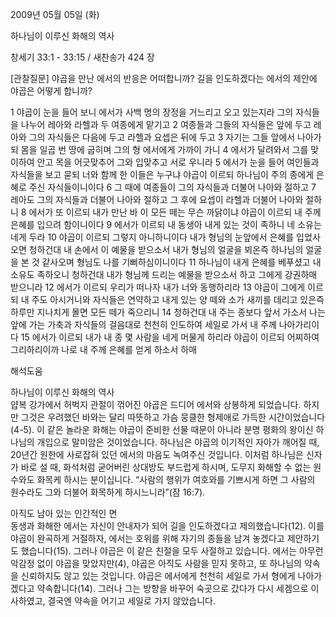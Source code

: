 2009년 05월 05일 (화)

하나님이 이루신 화해의 역사



창세기 33:1 - 33:15 / 새찬송가 424 장

[관찰질문]
야곱을 만난 에서의 반응은 어떠합니까?
길을 인도하겠다는 에서의 제안에 야곱은 어떻게 합니까?

1 야곱이 눈을 들어 보니 에서가 사백 명의 장정을 거느리고 오고 있는지라 그의 자식들을 나누어 레아와 라헬과 두 여종에게 맡기고 2 여종들과 그들의 자식들은 앞에 두고 레아와 그의 자식들은 다음에 두고 라헬과 요셉은 뒤에 두고 3 자기는 그들 앞에서 나아가되 몸을 일곱 번 땅에 굽히며 그의 형 에서에게 가까이 가니 4 에서가 달려와서 그를 맞이하여 안고 목을 어긋맞추어 그와 입맞추고 서로 우니라 5 에서가 눈을 들어 여인들과 자식들을 보고 묻되 너와 함께 한 이들은 누구냐 야곱이 이르되 하나님이 주의 종에게 은혜로 주신 자식들이니이다 6 그 때에 여종들이 그의 자식들과 더불어 나아와 절하고 7 레아도 그의 자식들과 더불어 나아와 절하고 그 후에 요셉이 라헬과 더불어 나아와 절하니 8 에서가 또 이르되 내가 만난 바 이 모든 떼는 무슨 까닭이냐 야곱이 이르되 내 주께 은혜를 입으려 함이니이다 9 에서가 이르되 내 동생아 내게 있는 것이 족하니 네 소유는 네게 두라 10 야곱이 이르되 그렇지 아니하니이다 내가 형님의 눈앞에서 은혜를 입었사오면 청하건대 내 손에서 이 예물을 받으소서 내가 형님의 얼굴을 뵈온즉 하나님의 얼굴을 본 것 같사오며 형님도 나를 기뻐하심이니이다 11 하나님이 내게 은혜를 베푸셨고 내 소유도 족하오니 청하건대 내가 형님께 드리는 예물을 받으소서 하고 그에게 강권하매 받으니라 12 에서가 이르되 우리가 떠나자 내가 너와 동행하리라 13 야곱이 그에게 이르되 내 주도 아시거니와 자식들은 연약하고 내게 있는 양 떼와 소가 새끼를 데리고 있은즉 하루만 지나치게 몰면 모든 떼가 죽으리니 14 청하건대 내 주는 종보다 앞서 가소서 나는 앞에 가는 가축과 자식들의 걸음대로 천천히 인도하여 세일로 가서 내 주께 나아가리이다 15 에서가 이르되 내가 내 종 몇 사람을 네게 머물게 하리라 야곱이 이르되 어찌하여 그리하리이까 나로 내 주께 은혜를 얻게 하소서 하매

해석도움





하나님이 이루신 화해의 역사  
얍복 강가에서 허벅지 관절이 꺾어진 야곱은 드디어 에서와 상봉하게 되었습니다. 하지만 그것은 우려했던 바와는 달리 따뜻하고 가슴 뭉클한 형제애로 가득한 시간이었습니다(4-5). 이 같은 놀라운 화해는 야곱이 준비한 선물 때문이 아니라 분명 평화의 왕이신 하나님의 개입으로 말미암은 것이었습니다. 하나님은 야곱의 이기적인 자아가 깨어질 때, 20년간 원한에 사로잡혀 있던 에서의 마음도 녹여주신 것입니다. 이처럼 하나님은 신자가 바로 설 때, 화석처럼 굳어버린 상대방도 부드럽게 하시며, 도무지 화해할 수 없는 원수와도 화목케 하시는 분이십니다. “사람의 행위가 여호와를 기쁘시게 하면 그 사람의 원수라도 그와 더불어 화목하게 하시느니라”(잠 16:7).        

아직도 남아 있는 인간적인 면  
동생과 화해한 에서는 자신이 안내자가 되어 길을 인도하겠다고 제의했습니다(12). 이를 야곱이 완곡하게 거절하자, 에서는 호위를 위해 자기의 종들을 남겨 놓겠다고 제안하기도 했습니다(15). 그러나 야곱은 이 같은 친절을 모두 사절하고 있습니다. 에서는 아무런 악감정 없이 야곱을 맞았지만(4), 야곱은 아직도 사람을 믿지 못하고, 또 하나님의 약속을 신뢰하지도 않고 있는 것입니다. 야곱은 에서에게 천천히 세일로 가서 형에게 나아가겠다고 약속합니다(14). 그러나 그는 방향을 바꾸어 숙곳으로 갔다가 다시 세겜으로 이사하였고, 결국엔 약속을 어기고 세일로 가지 않았습니다.